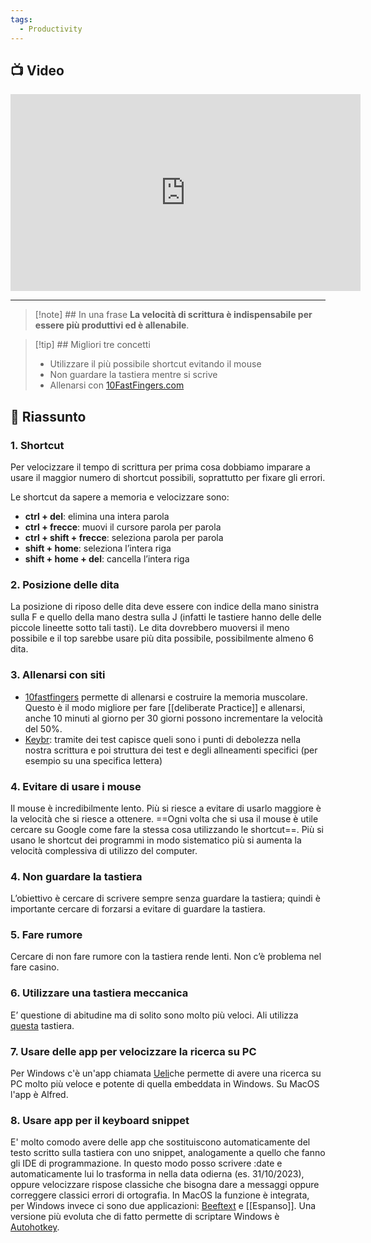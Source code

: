 ```yaml
---
tags:
  - Productivity
---
```

## 📺 Video
<div class="iframe-container">
  <iframe width="560" height="315" src="https://www.youtube.com/embed/1ArVtCQqQRE" title="YouTube video player" frameborder="0" allow="accelerometer; autoplay; clipboard-write; encrypted-media; gyroscope; picture-in-picture" allowfullscreen></iframe>
</div>

---

> [!note] ## In una frase
> **La velocità di scrittura è indispensabile per essere più produttivi ed è allenabile**.

> [!tip] ## Migliori tre concetti
> - Utilizzare il più possibile shortcut evitando il mouse
> - Non guardare la tastiera mentre si scrive
> - Allenarsi con [10FastFingers.com](http://10FastFingers.com)

## 📒 Riassunto

### 1. Shortcut
Per velocizzare il tempo di scrittura per prima cosa dobbiamo imparare a usare il maggior numero di shortcut possibili, soprattutto per fixare gli errori.

Le shortcut da sapere a memoria e velocizzare sono:

-   **ctrl + del**: elimina una intera parola
-   **ctrl + frecce**: muovi il cursore parola per parola
-   **ctrl + shift + frecce**: seleziona parola per parola
-   **shift + home**: seleziona l’intera riga
-   **shift + home + del**: cancella l’intera riga

### 2. Posizione delle dita
La posizione di riposo delle dita deve essere con indice della mano sinistra sulla F e quello della mano destra sulla J (infatti le tastiere hanno delle delle piccole lineette sotto tali tasti).
Le dita dovrebbero muoversi il meno possibile e il top sarebbe usare più dita possibile, possibilmente almeno 6 dita.

### 3. Allenarsi con siti

* [10fastfingers](https://10fastfingers.com/typing-test/italian) permette di allenarsi e costruire la memoria muscolare.
Questo è il modo migliore per fare [[deliberate Practice]] e allenarsi, anche 10 minuti al giorno per 30 giorni possono incrementare la velocità del 50%.
* [Keybr](https://www.keybr.com/): tramite dei test capisce queli sono i punti di debolezza nella nostra scrittura e poi struttura dei test e degli allneamenti specifici (per esempio su una specifica lettera)

### 4. Evitare di usare i mouse

Il mouse è incredibilmente lento. Più si riesce a evitare di usarlo maggiore è la velocità che si riesce a ottenere.
==Ogni volta che si usa il mouse è utile cercare su Google come fare la stessa cosa utilizzando le shortcut==.
Più si usano le shortcut dei programmi in modo sistematico più si aumenta la velocità complessiva di utilizzo del computer.

### 4. Non guardare la tastiera

L’obiettivo è cercare di scrivere sempre senza guardare la tastiera; quindi è importante cercare di forzarsi a evitare di guardare la tastiera.

### 5. Fare rumore

Cercare di non fare rumore con la tastiera rende lenti. Non c’è problema nel fare casino.

### 6. Utilizzare una tastiera meccanica

E’ questione di abitudine ma di solito sono molto più veloci. Ali utilizza [questa](https://iqunix.store/?ac=ali&utm_source=www.youtube.com&pid=1f7180a0-8364-47df-8434-02a964b62c68) tastiera.

### 7. Usare delle app per velocizzare la ricerca su PC

Per Windows c'è un'app chiamata [Ueli](https://ueli.app/)che permette di avere una ricerca su PC molto più veloce e potente di quella embeddata in Windows.
Su MacOS l'app è Alfred.

### 8. Usare app per il keyboard snippet
E' molto comodo avere delle app che sostituiscono automaticamente del testo scritto sulla tastiera con uno snippet, analogamente a quello che fanno gli IDE di programmazione.
In questo modo posso scrivere :date e automaticamente lui lo trasforma in nella data odierna (es. 31/10/2023), oppure velocizzare rispose classiche che bisogna dare a messaggi oppure correggere classici errori di ortografia.
In MacOS la funzione è integrata, per Windows invece ci sono due applicazioni: [Beeftext](https://github.com/xmichelo/Beeftext) e [[Espanso]].
Una versione più evoluta che di fatto permette di scriptare Windows è [Autohotkey](https://www.autohotkey.com/).
